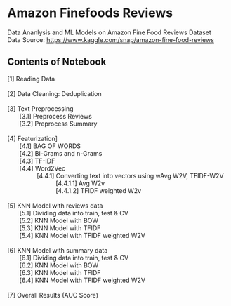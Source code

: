 # Amazon Finefoods Reviews<br>

Data Ananlysis and ML Models on Amazon Fine Food Reviews Dataset<br>
Data Source: https://www.kaggle.com/snap/amazon-fine-food-reviews<br>

## Contents of Notebook<br>

[1] Reading Data<br><br>
[2] Data Cleaning: Deduplication<br><br>
[3] Text Preprocessing<br>
&nbsp;&nbsp;&nbsp;&nbsp;&nbsp;&nbsp;&nbsp;[3.1] Preprocess Reviews <br>
&nbsp;&nbsp;&nbsp;&nbsp;&nbsp;&nbsp;&nbsp;[3.2] Preprocess Summary<br><br>
[4] Featurization]<br>
&nbsp;&nbsp;&nbsp;&nbsp;&nbsp;&nbsp;&nbsp;[4.1] BAG OF WORDS<br>
&nbsp;&nbsp;&nbsp;&nbsp;&nbsp;&nbsp;&nbsp;[4.2] Bi-Grams and n-Grams<br>
&nbsp;&nbsp;&nbsp;&nbsp;&nbsp;&nbsp;&nbsp;[4.3] TF-IDF<br>
&nbsp;&nbsp;&nbsp;&nbsp;&nbsp;&nbsp;&nbsp;[4.4] Word2Vec<br>
&nbsp;&nbsp;&nbsp;&nbsp;&nbsp;&nbsp;&nbsp;&nbsp;&nbsp;&nbsp;&nbsp;&nbsp;&nbsp;&nbsp;&nbsp;&nbsp;&nbsp;[4.4.1] Converting text into vectors using wAvg W2V, TFIDF-W2V<br>
&nbsp;&nbsp;&nbsp;&nbsp;&nbsp;&nbsp;&nbsp;&nbsp;&nbsp;&nbsp;&nbsp;&nbsp;&nbsp;&nbsp;&nbsp;&nbsp;&nbsp;&nbsp;&nbsp;&nbsp;&nbsp;&nbsp;&nbsp;&nbsp;&nbsp;&nbsp;&nbsp;&nbsp;[4.4.1.1] Avg W2v<br>
&nbsp;&nbsp;&nbsp;&nbsp;&nbsp;&nbsp;&nbsp;&nbsp;&nbsp;&nbsp;&nbsp;&nbsp;&nbsp;&nbsp;&nbsp;&nbsp;&nbsp;&nbsp;&nbsp;&nbsp;&nbsp;&nbsp;&nbsp;&nbsp;&nbsp;&nbsp;&nbsp;&nbsp;[4.4.1.2] TFIDF weighted W2v<br><br>
[5] KNN Model with reviews data<br>
&nbsp;&nbsp;&nbsp;&nbsp;&nbsp;&nbsp;&nbsp;[5.1] Dividing data into train, test & CV<br>
&nbsp;&nbsp;&nbsp;&nbsp;&nbsp;&nbsp;&nbsp;[5.2] KNN Model with BOW<br>
&nbsp;&nbsp;&nbsp;&nbsp;&nbsp;&nbsp;&nbsp;[5.3] KNN Model with TFIDF<br>
&nbsp;&nbsp;&nbsp;&nbsp;&nbsp;&nbsp;&nbsp;[5.4] KNN Model with TFIDF weighted W2V<br><br>
[6] KNN Model with summary data<br>
&nbsp;&nbsp;&nbsp;&nbsp;&nbsp;&nbsp;&nbsp;[6.1] Dividing data into train, test & CV<br>
&nbsp;&nbsp;&nbsp;&nbsp;&nbsp;&nbsp;&nbsp;[6.2] KNN Model with BOW<br>
&nbsp;&nbsp;&nbsp;&nbsp;&nbsp;&nbsp;&nbsp;[6.3] KNN Model with TFIDF<br>
&nbsp;&nbsp;&nbsp;&nbsp;&nbsp;&nbsp;&nbsp;[6.4] KNN Model with TFIDF weighted W2V<br><br>
[7] Overall Results (AUC Score)<br>
